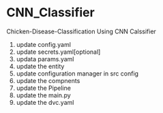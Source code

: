 # CNN_Classifier
Chicken-Disease-Classification Using CNN Calssifier


1. update config.yaml
2. update secrets.yaml[optional]
3. updata params.yaml
4. update the entity 
5. update configuration manager in src config
6. update the compnents
7. update the Pipeline
8. update the main.py
9. update the dvc.yaml


